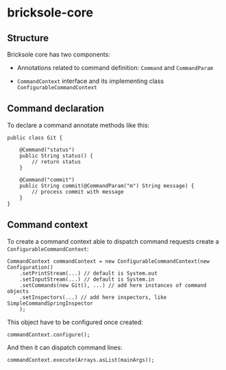 # bricksole-core

## Structure

Bricksole core has two components:

* Annotations related to command definition: `Command` and `CommandParam`

* `CommandContext` interface and its implementing class `ConfigurableCommandContext`

## Command declaration

To declare a command annotate methods like this:


    public class Git {
    
        @Command("status")
        public String status() {
            // return status
        }
        
        @Command("commit")
        public String commit(@CommandParam("m") String message) {
            // process commit with message
        }
    }
    
## Command context

To create a command context able to dispatch command requests create a `ConfigurableCommandContext`:

    CommandContext commandContext = new ConfigurableCommandContext(new Configuration()
        .setPrintStream(...) // default is System.out
        .setInputStream(...) // default is System.in
        .setCommands(new Git(), ...) // add here instances of command objects
        .setInspectors(...) // add here inspectors, like SimpleCommandSpringInspector
        );
        
This object have to be configured once created:

    commandContext.configure();
    
And then it can dispatch command lines:

    commandContext.execute(Arrays.asList(mainArgs));